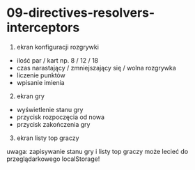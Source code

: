 # 09-directives-resolvers-interceptors

1. ekran konfiguracji rozgrywki

- ilość par / kart np. 8 / 12 / 18
- czas narastający / zmniejszający się / wolna rozgrywka
- liczenie punktów
- wpisanie imienia

2. ekran gry

- wyświetlenie stanu gry
- przycisk rozpoczęcia od nowa
- przycisk zakończenia gry

3. ekran listy top graczy

uwaga: zapisywanie stanu gry i listy top graczy może lecieć do przeglądarkowego localStorage!
